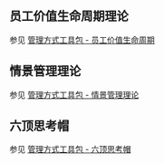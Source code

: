 ## 员工价值生命周期理论

参见 [管理方式工具包 - 员工价值生命周期](/managementtoolkit/part3.md)

## 情景管理理论

参见 [管理方式工具包 - 情景管理理论](/managementtoolkit/part3.md)

## 六顶思考帽

参见 [管理方式工具包 - 六顶思考帽](/managementtoolkit/part3.md)


